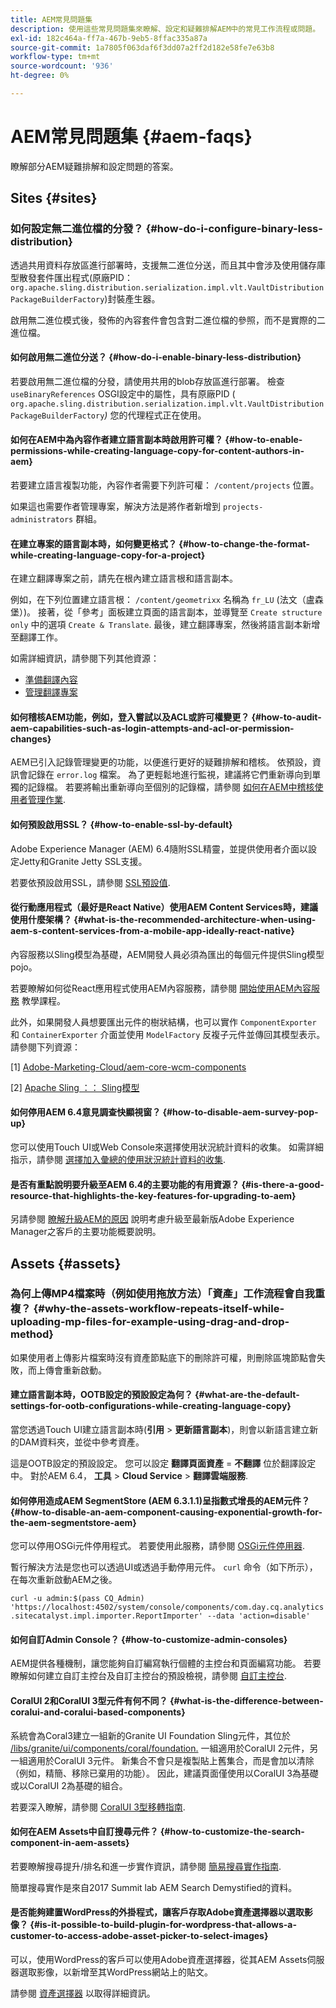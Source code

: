 ```yaml
---
title: AEM常見問題集
description: 使用這些常見問題集來瞭解、設定和疑難排解AEM中的常見工作流程或問題。
exl-id: 182c464a-ff7a-467b-9eb5-8ffac335a87a
source-git-commit: 1a7805f063daf6f3dd07a2ff2d182e58fe7e63b8
workflow-type: tm+mt
source-wordcount: '936'
ht-degree: 0%

---
```


# AEM常見問題集 {#aem-faqs}

瞭解部分AEM疑難排解和設定問題的答案。

## Sites {#sites}

### 如何設定無二進位檔的分發？ {#how-do-i-configure-binary-less-distribution}

透過共用資料存放區進行部署時，支援無二進位分送，而且其中會涉及使用儲存庫型散發套件匯出程式(原廠PID： `org.apache.sling.distribution.serialization.impl.vlt.VaultDistributionPackageBuilderFactory`)封裝產生器。

啟用無二進位模式後，發佈的內容套件會包含對二進位檔的參照，而不是實際的二進位檔。

#### 如何啟用無二進位分送？ {#how-do-i-enable-binary-less-distribution}

若要啟用無二進位檔的分發，請使用共用的blob存放區進行部署。
檢查 `useBinaryReferences` OSGI設定中的屬性，具有原廠PID ( `org.apache.sling.distribution.serialization.impl.vlt.VaultDistributionPackageBuilderFactory`*)* 您的代理程式正在使用。

#### 如何在AEM中為內容作者建立語言副本時啟用許可權？ {#how-to-enable-permissions-while-creating-language-copy-for-content-authors-in-aem}

若要建立語言複製功能，內容作者需要下列許可權： `/content/projects` 位置。

如果這也需要作者管理專案，解決方法是將作者新增到 `projects-administrators` 群組。

#### 在建立專案的語言副本時，如何變更格式？ {#how-to-change-the-format-while-creating-language-copy-for-a-project}

在建立翻譯專案之前，請先在根內建立語言根和語言副本。

例如，在下列位置建立語言根： `/content/geometrixx` 名稱為 `fr_LU` (法文（盧森堡）)。 接著，從「參考」面板建立頁面的語言副本，並導覽至 `Create structure only` 中的選項 `Create & Translate`. 最後，建立翻譯專案，然後將語言副本新增至翻譯工作。

如需詳細資訊，請參閱下列其他資源：

* [準備翻譯內容](/help/sites-administering/tc-prep.md)
* [管理翻譯專案](/help/sites-administering/tc-manage.md)

#### 如何稽核AEM功能，例如，登入嘗試以及ACL或許可權變更？ {#how-to-audit-aem-capabilities-such-as-login-attempts-and-acl-or-permission-changes}

AEM已引入記錄管理變更的功能，以便進行更好的疑難排解和稽核。 依預設，資訊會記錄在 `error.log` 檔案。 為了更輕鬆地進行監視，建議將它們重新導向到單獨的記錄檔。
若要將輸出重新導向至個別的記錄檔，請參閱 [如何在AEM中稽核使用者管理作業](/help/sites-administering/audit-user-management-operations.md).

#### 如何預設啟用SSL？ {#how-to-enable-ssl-by-default}

Adobe Experience Manager (AEM) 6.4隨附SSL精靈，並提供使用者介面以設定Jetty和Granite Jetty SSL支援。

若要依預設啟用SSL，請參閱 [SSL預設值](/help/sites-administering/ssl-by-default.md).

#### 從行動應用程式（最好是React Native）使用AEM Content Services時，建議使用什麼架構？ {#what-is-the-recommended-architecture-when-using-aem-s-content-services-from-a-mobile-app-ideally-react-native}

內容服務以Sling模型為基礎，AEM開發人員必須為匯出的每個元件提供Sling模型pojo。

若要瞭解如何從React應用程式使用AEM內容服務，請參閱 [開始使用AEM內容服務](https://helpx.adobe.com/experience-manager/kt/sites/using/content-services-tutorial-use.html) 教學課程。

此外，如果開發人員想要匯出元件的樹狀結構，也可以實作 `ComponentExporter` 和 `ContainerExporter` 介面並使用 `ModelFactory` 反複子元件並傳回其模型表示。 請參閱下列資源：

[1] [Adobe-Marketing-Cloud/aem-core-wcm-components](https://github.com/Adobe-Marketing-Cloud/aem-core-wcm-components/blob/master/bundles/core/src/main/java/com/adobe/cq/wcm/core/components/internal/models/v1/PageImpl.java#L245)

[2] [Apache Sling ：： Sling模型](https://sling.apache.org/documentation/bundles/models.html)

#### 如何停用AEM 6.4意見調查快顯視窗？ {#how-to-disable-aem-survey-pop-up}

您可以使用Touch UI或Web Console來選擇使用狀況統計資料的收集。 如需詳細指示，請參閱 [選擇加入彙總的使用狀況統計資料的收集](/help/sites-deploying/opt-in-aggregated-usage-statistics.md).

#### 是否有重點說明要升級至AEM 6.4的主要功能的有用資源？ {#is-there-a-good-resource-that-highlights-the-key-features-for-upgrading-to-aem}

另請參閱 [瞭解升級AEM的原因](https://helpx.adobe.com/experience-manager/kt/platform-repository/using/upgrade-aem-article-understand.html) 說明考慮升級至最新版Adobe Experience Manager之客戶的主要功能概要說明。

## Assets {#assets}

### 為何上傳MP4檔案時（例如使用拖放方法）「資產」工作流程會自我重複？ {#why-the-assets-workflow-repeats-itself-while-uploading-mp-files-for-example-using-drag-and-drop-method}

如果使用者上傳影片檔案時沒有資產節點底下的刪除許可權，則刪除區塊節點會失敗，而上傳會重新啟動。

#### 建立語言副本時，OOTB設定的預設設定為何？ {#what-are-the-default-settings-for-ootb-configurations-while-creating-language-copy}

當您透過Touch UI建立語言副本時(**引用** > **更新語言副本**)，則會以新語言建立新的DAM資料夾，並從中參考資產。

這是OOTB設定的預設設定。 您可以設定 **翻譯頁面資產** = **不翻譯** 位於翻譯設定中。
對於AEM 6.4， **工具** > **Cloud Service** > **翻譯雲端服務**.

#### 如何停用造成AEM SegmentStore (AEM 6.3.1.1)呈指數式增長的AEM元件？ {#how-to-disable-an-aem-component-causing-exponential-growth-for-the-aem-segmentstore-aem}

您可以停用OSGi元件停用程式。 若要使用此服務，請參閱 [OSGi元件停用器](https://adobe-consulting-services.github.io/acs-aem-commons/features/osgi-disablers/component-disabler/index.html).

暫行解決方法是您也可以透過UI或透過手動停用元件。 `curl` 命令（如下所示），在每次重新啟動AEM之後。

`curl -u admin:$(pass CQ_Admin) 'https://localhost:4502/system/console/components/com.day.cq.analytics.sitecatalyst.impl.importer.ReportImporter' --data 'action=disable'`

#### 如何自訂Admin Console？ {#how-to-customize-admin-consoles}

AEM提供各種機制，讓您能夠自訂編寫執行個體的主控台和頁面編寫功能。 若要瞭解如何建立自訂主控台及自訂主控台的預設檢視，請參閱 [自訂主控台](/help/sites-developing/customizing-consoles-touch.md).

#### CoralUI 2和CoralUI 3型元件有何不同？ {#what-is-the-difference-between-coralui-and-coralui-based-components}

系統會為Coral3建立一組新的Granite UI Foundation Sling元件，其位於 [/libs/granite/ui/components/coral/foundation.](https://helpx.adobe.com/experience-manager/6-5/sites/developing/using/reference-materials/granite-ui/api/jcr_root/libs/granite/ui/components/coral/foundation/server.html) 一組適用於CoralUI 2元件，另一組適用於CoralUI 3元件。 新集合不會只是複製貼上舊集合，而是會加以清除（例如，精簡、移除已棄用的功能）。 因此，建議頁面僅使用以CoralUI 3為基礎或以CoralUI 2為基礎的組合。

若要深入瞭解，請參閱 [CoralUI 3型移轉指南](https://helpx.adobe.com/experience-manager/6-5/sites/developing/using/reference-materials/granite-ui/api/jcr_root/libs/granite/ui/components/legacy/coral2/migration.html).

#### 如何在AEM Assets中自訂搜尋元件？ {#how-to-customize-the-search-component-in-aem-assets}

若要瞭解搜尋提升/排名和進一步實作資訊，請參閱 [簡易搜尋實作指南](https://helpx.adobe.com/experience-manager/kt/sites/using/search-tutorial-develop.html).

簡單搜尋實作是來自2017 Summit lab AEM Search Demystified的資料。

#### 是否能夠建置WordPress的外掛程式，讓客戶存取Adobe資產選擇器以選取影像？ {#is-it-possible-to-build-plugin-for-wordpress-that-allows-a-customer-to-access-adobe-asset-picker-to-select-images}

可以，使用WordPress的客戶可以使用Adobe資產選擇器，從其AEM Assets伺服器選取影像，以新增至其WordPress網站上的貼文。

請參閱 [資產選擇器](../assets/search-assets.md#assetpicker) 以取得詳細資訊。
